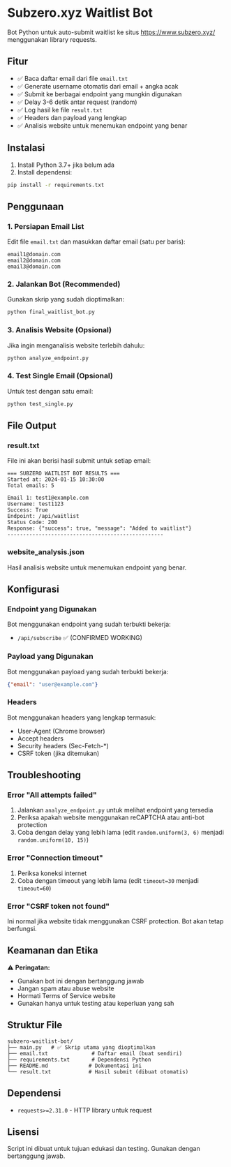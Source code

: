 # Subzero.xyz Waitlist Bot

Bot Python untuk auto-submit waitlist ke situs https://www.subzero.xyz/ menggunakan library requests.

## Fitur

- ✅ Baca daftar email dari file `email.txt`
- ✅ Generate username otomatis dari email + angka acak
- ✅ Submit ke berbagai endpoint yang mungkin digunakan
- ✅ Delay 3-6 detik antar request (random)
- ✅ Log hasil ke file `result.txt`
- ✅ Headers dan payload yang lengkap
- ✅ Analisis website untuk menemukan endpoint yang benar

## Instalasi

1. Install Python 3.7+ jika belum ada
2. Install dependensi:
```bash
pip install -r requirements.txt
```

## Penggunaan

### 1. Persiapan Email List

Edit file `email.txt` dan masukkan daftar email (satu per baris):
```
email1@domain.com
email2@domain.com
email3@domain.com
```

### 2. Jalankan Bot (Recommended)

Gunakan skrip yang sudah dioptimalkan:
```bash
python final_waitlist_bot.py
```

### 3. Analisis Website (Opsional)

Jika ingin menganalisis website terlebih dahulu:
```bash
python analyze_endpoint.py
```

### 4. Test Single Email (Opsional)

Untuk test dengan satu email:
```bash
python test_single.py
```

## File Output

### result.txt
File ini akan berisi hasil submit untuk setiap email:
```
=== SUBZERO WAITLIST BOT RESULTS ===
Started at: 2024-01-15 10:30:00
Total emails: 5

Email 1: test1@example.com
Username: test1123
Success: True
Endpoint: /api/waitlist
Status Code: 200
Response: {"success": true, "message": "Added to waitlist"}
--------------------------------------------------
```

### website_analysis.json
Hasil analisis website untuk menemukan endpoint yang benar.

## Konfigurasi

### Endpoint yang Digunakan
Bot menggunakan endpoint yang sudah terbukti bekerja:
- `/api/subscribe` ✅ (CONFIRMED WORKING)

### Payload yang Digunakan
Bot menggunakan payload yang sudah terbukti bekerja:
```json
{"email": "user@example.com"}
```

### Headers
Bot menggunakan headers yang lengkap termasuk:
- User-Agent (Chrome browser)
- Accept headers
- Security headers (Sec-Fetch-*)
- CSRF token (jika ditemukan)

## Troubleshooting

### Error "All attempts failed"
1. Jalankan `analyze_endpoint.py` untuk melihat endpoint yang tersedia
2. Periksa apakah website menggunakan reCAPTCHA atau anti-bot protection
3. Coba dengan delay yang lebih lama (edit `random.uniform(3, 6)` menjadi `random.uniform(10, 15)`)

### Error "Connection timeout"
1. Periksa koneksi internet
2. Coba dengan timeout yang lebih lama (edit `timeout=30` menjadi `timeout=60`)

### Error "CSRF token not found"
Ini normal jika website tidak menggunakan CSRF protection. Bot akan tetap berfungsi.

## Keamanan dan Etika

⚠️ **Peringatan:**
- Gunakan bot ini dengan bertanggung jawab
- Jangan spam atau abuse website
- Hormati Terms of Service website
- Gunakan hanya untuk testing atau keperluan yang sah

## Struktur File

```
subzero-waitlist-bot/
├── main.py   # ✅ Skrip utama yang dioptimalkan
├── email.txt              # Daftar email (buat sendiri)
├── requirements.txt       # Dependensi Python
├── README.md             # Dokumentasi ini
└── result.txt            # Hasil submit (dibuat otomatis)
```

## Dependensi

- `requests>=2.31.0` - HTTP library untuk request

## Lisensi

Script ini dibuat untuk tujuan edukasi dan testing. Gunakan dengan bertanggung jawab. 